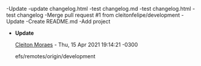 -Update
-update changelog.html
-test changelog.md
-test changelog.html
-test changelog
-Merge pull request #1 from cleitonfelipe/development
-Update
-Create README.md
-Add project

* __Update__

    [Cleiton Moraes](mailto:cmoraes@wiley.com) - Thu, 15 Apr 2021 19:14:21 -0300
    
    efs/remotes/origin/development
    


